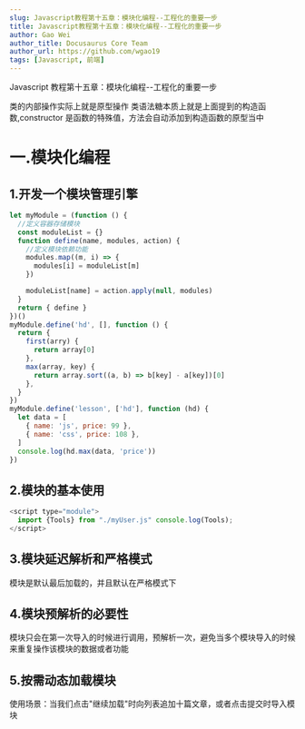 ```yaml
---
slug: Javascript教程第十五章：模块化编程--工程化的重要一步
title: Javascript教程第十五章：模块化编程--工程化的重要一步
author: Gao Wei
author_title: Docusaurus Core Team
author_url: https://github.com/wgao19
tags: [Javascript, 前端]
---
```


Javascript 教程第十五章：模块化编程--工程化的重要一步

类的内部操作实际上就是原型操作
类语法糖本质上就是上面提到的构造函数,constructor 是函数的特殊值，方法会自动添加到构造函数的原型当中

<!--truncate-->

# 一.模块化编程

## 1.开发一个模块管理引擎

```js
let myModule = (function () {
  //定义容器存储模块
  const moduleList = {}
  function define(name, modules, action) {
    //定义模块依赖功能
    modules.map((m, i) => {
      modules[i] = moduleList[m]
    })

    moduleList[name] = action.apply(null, modules)
  }
  return { define }
})()
myModule.define('hd', [], function () {
  return {
    first(arry) {
      return array[0]
    },
    max(array, key) {
      return array.sort((a, b) => b[key] - a[key])[0]
    },
  }
})
myModule.define('lesson', ['hd'], function (hd) {
  let data = [
    { name: 'js', price: 99 },
    { name: 'css', price: 108 },
  ]
  console.log(hd.max(data, 'price'))
})
```

## 2.模块的基本使用

```js
<script type="module">
  import {Tools} from "./myUser.js" console.log(Tools);
</script>
```

## 3.模块延迟解析和严格模式

模块是默认最后加载的，并且默认在严格模式下

## 4.模块预解析的必要性

模块只会在第一次导入的时候进行调用，预解析一次，避免当多个模块导入的时候来重复操作该模块的数据或者功能

## 5.按需动态加载模块

使用场景：当我们点击"继续加载"时向列表追加十篇文章，或者点击提交时导入模块
